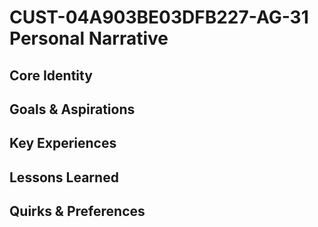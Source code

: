 # CUST-04A903BE03DFB227-AG-31 Personal Narrative

## Core Identity

## Goals & Aspirations

## Key Experiences

## Lessons Learned

## Quirks & Preferences

